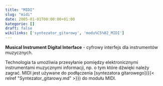 ```yaml
---
title: "MIDI"
slug: "midi"
date: 2005-01-01T00:00:00+01:00
kategorie: []
draft: false
wikilinks: ['syntezator_gitarowy', 'modu%C5%82_MIDI']
---
```

**Musical Instrument Digital Interface** - cyfrowy interfejs dla
instrumentów muzycznych.

Technologia ta umożliwia przesyłanie pomiędzy elektronicznymi
instrumentami muzycznymi informacji, np. o tym które dźwięki należy
zagrać. MIDI jest używane do podłączenia [syntezatora
gitarowego]({{< relref "Syntezator_gitarowy.md" >}}) do modułu
MIDI<!-- link nie odnosił się do niczego -->.
